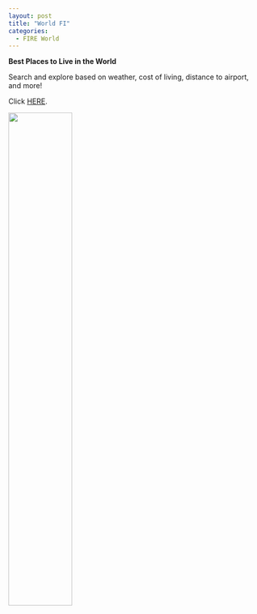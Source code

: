 ```yaml
---
layout: post
title: "World FI"
categories:
  - FIRE World
---
```


**Best Places to Live in the World**

Search and explore based on weather, cost of living, distance to airport, and more!

Click <a href="https://worldfi.herokuapp.com">HERE</a>.


<img height="50%" width="50%" src="/assets/sshot_general.jpg">
